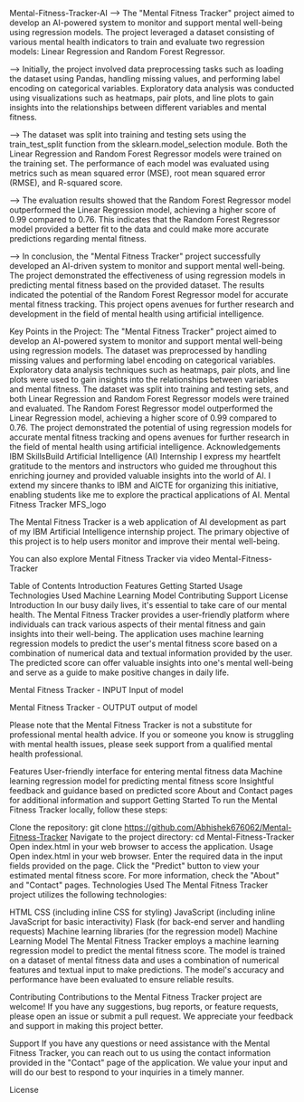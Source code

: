 Mental-Fitness-Tracker-AI
--> The "Mental Fitness Tracker" project aimed to develop an AI-powered system to monitor and support mental well-being using regression models. The project leveraged a dataset consisting of various mental health indicators to train and evaluate two regression models: Linear Regression and Random Forest Regressor.

--> Initially, the project involved data preprocessing tasks such as loading the dataset using Pandas, handling missing values, and performing label encoding on categorical variables. Exploratory data analysis was conducted using visualizations such as heatmaps, pair plots, and line plots to gain insights into the relationships between different variables and mental fitness.

--> The dataset was split into training and testing sets using the train_test_split function from the sklearn.model_selection module. Both the Linear Regression and Random Forest Regressor models were trained on the training set. The performance of each model was evaluated using metrics such as mean squared error (MSE), root mean squared error (RMSE), and R-squared score.

--> The evaluation results showed that the Random Forest Regressor model outperformed the Linear Regression model, achieving a higher score of 0.99 compared to 0.76. This indicates that the Random Forest Regressor model provided a better fit to the data and could make more accurate predictions regarding mental fitness.

--> In conclusion, the "Mental Fitness Tracker" project successfully developed an AI-driven system to monitor and support mental well-being. The project demonstrated the effectiveness of using regression models in predicting mental fitness based on the provided dataset. The results indicated the potential of the Random Forest Regressor model for accurate mental fitness tracking. This project opens avenues for further research and development in the field of mental health using artificial intelligence.

Key Points in the Project:
The "Mental Fitness Tracker" project aimed to develop an AI-powered system to monitor and support mental well-being using regression models.
The dataset was preprocessed by handling missing values and performing label encoding on categorical variables.
Exploratory data analysis techniques such as heatmaps, pair plots, and line plots were used to gain insights into the relationships between variables and mental fitness.
The dataset was split into training and testing sets, and both Linear Regression and Random Forest Regressor models were trained and evaluated.
The Random Forest Regressor model outperformed the Linear Regression model, achieving a higher score of 0.99 compared to 0.76.
The project demonstrated the potential of using regression models for accurate mental fitness tracking and opens avenues for further research in the field of mental health using artificial intelligence.
Acknowledgements
IBM SkillsBuild Artificial Intelligence (AI) Internship
I express my heartfelt gratitude to the mentors and instructors who guided me throughout this enriching journey and provided valuable insights into the world of AI. I extend my sincere thanks to IBM and AICTE for organizing this initiative, enabling students like me to explore the practical applications of AI.
Mental Fitness Tracker
MFS_logo

The Mental Fitness Tracker is a web application of AI development as part of my IBM Artificial Intelligence internship project. The primary objective of this project is to help users monitor and improve their mental well-being.

You can also explore Mental Fitness Tracker via video Mental-Fitness-Tracker

Table of Contents
Introduction
Features
Getting Started
Usage
Technologies Used
Machine Learning Model
Contributing
Support
License
Introduction
In our busy daily lives, it's essential to take care of our mental health. The Mental Fitness Tracker provides a user-friendly platform where individuals can track various aspects of their mental fitness and gain insights into their well-being. The application uses machine learning regression models to predict the user's mental fitness score based on a combination of numerical data and textual information provided by the user. The predicted score can offer valuable insights into one's mental well-being and serve as a guide to make positive changes in daily life.

Mental Fitness Tracker - INPUT
Input of model

Mental Fitness Tracker - OUTPUT
output of model

Please note that the Mental Fitness Tracker is not a substitute for professional mental health advice. If you or someone you know is struggling with mental health issues, please seek support from a qualified mental health professional.

Features
User-friendly interface for entering mental fitness data
Machine learning regression model for predicting mental fitness score
Insightful feedback and guidance based on predicted score
About and Contact pages for additional information and support
Getting Started
To run the Mental Fitness Tracker locally, follow these steps:

Clone the repository: git clone https://github.com/Abhishek676062/Mental-Fitness-Tracker
Navigate to the project directory: cd Mental-Fitness-Tracker
Open index.html in your web browser to access the application.
Usage
Open index.html in your web browser.
Enter the required data in the input fields provided on the page.
Click the "Predict" button to view your estimated mental fitness score.
For more information, check the "About" and "Contact" pages.
Technologies Used
The Mental Fitness Tracker project utilizes the following technologies:

HTML
CSS (including inline CSS for styling)
JavaScript (including inline JavaScript for basic interactivity)
Flask (for back-end server and handling requests)
Machine learning libraries (for the regression model)
Machine Learning Model
The Mental Fitness Tracker employs a machine learning regression model to predict the mental fitness score. The model is trained on a dataset of mental fitness data and uses a combination of numerical features and textual input to make predictions. The model's accuracy and performance have been evaluated to ensure reliable results.

Contributing
Contributions to the Mental Fitness Tracker project are welcome! If you have any suggestions, bug reports, or feature requests, please open an issue or submit a pull request. We appreciate your feedback and support in making this project better.

Support
If you have any questions or need assistance with the Mental Fitness Tracker, you can reach out to us using the contact information provided in the "Contact" page of the application. We value your input and will do our best to respond to your inquiries in a timely manner.

License
